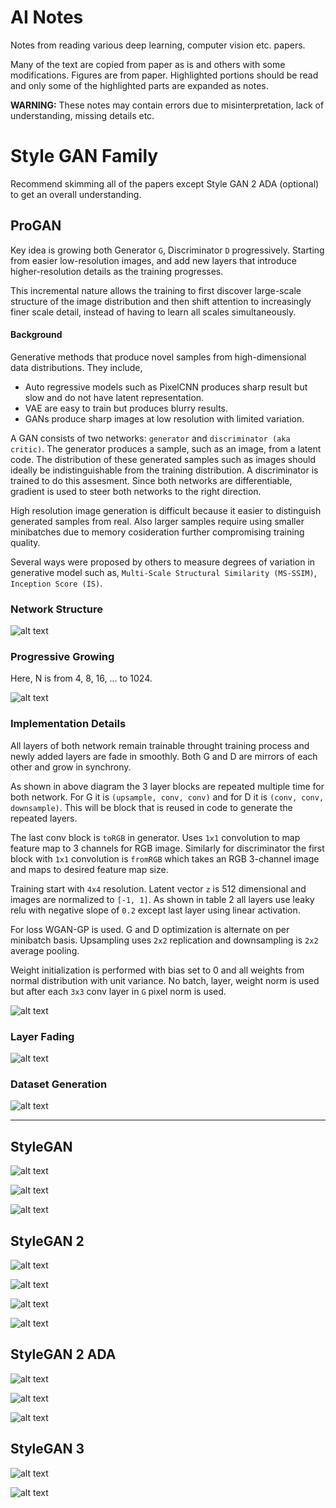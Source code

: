 # AI Notes

Notes from reading various deep learning, computer vision etc. papers. 

Many of the text are copied from paper as is and others with some modifications. Figures are from paper. Highlighted portions should be read and only some of the highlighted parts are expanded as notes.

**WARNING:** These notes may contain errors due to misinterpretation, lack of understanding, missing details etc. 

# Style GAN Family

Recommend skimming all of the papers except Style GAN 2 ADA (optional) to get an overall understanding.

## ProGAN

Key idea is growing both Generator `G`, Discriminator `D` progressively. Starting from easier low-resolution images, and add new layers that introduce higher-resolution details as the training progresses.

This incremental nature allows the training to first discover large-scale structure of the image distribution and then shift attention to increasingly finer scale detail, instead of having to learn all scales simultaneously.

#### Background

Generative methods that produce novel samples from high-dimensional data distributions. They include,

- Auto regressive models such as PixelCNN produces sharp result but slow and do not have latent representation. 
- VAE are easy to train but produces blurry results.
- GANs produce sharp images at low resolution with limited variation.

A GAN consists of two networks: `generator` and `discriminator (aka critic)`. The generator produces a sample, such as an image, from a latent code. The distribution of these generated samples such as images should ideally be indistinguishable from the training distribution. A discriminator is trained to do this assesment. Since both networks are differentiable, gradient is used to steer both networks to the right direction.

High resolution image generation is difficult because it easier to distinguish generated samples from real. Also larger samples require using smaller minibatches due to memory cosideration further compromising training quality. 

Several ways were proposed by others to measure degrees of variation in generative model such as, `Multi-Scale Structural Similarity (MS-SSIM)`, `Inception Score (IS)`.

### Network Structure

![alt text](https://github.com/quickgrid/AI-Resources/blob/master/resources/ai-notes/gan/progan/progan1.png)


### Progressive Growing

Here, N is from 4, 8, 16, ... to 1024.

![alt text](https://github.com/quickgrid/AI-Resources/blob/master/resources/ai-notes/gan/progan/progan5.png)


### Implementation Details

All layers of both network remain trainable throught training process and newly added layers are fade in smoothly. Both G and D are mirrors of each other and grow in synchrony.

As shown in above diagram the 3 layer blocks are repeated multiple time for both network. For G it is `(upsample, conv, conv)` and for D it is `(conv, conv, downsample)`. This will be block that is reused in code to generate the repeated layers.

The last conv block is `toRGB` in generator. Uses `1x1` convolution to map feature map to 3 channels for RGB image. Similarly for discriminator the first block with `1x1` convolution is `fromRGB` which takes an RGB 3-channel image and maps to desired feature map size.

Training start with `4x4` resolution. Latent vector `z` is 512 dimensional and images are normalized to `[-1, 1]`. As shown in table 2 all layers use leaky relu with negative slope of `0.2` except last layer using linear activation.

For loss WGAN-GP is used. G and D optimization is alternate on per minibatch basis. Upsampling uses `2x2` replication and downsampling is `2x2` average pooling.

Weight initialization is performed with bias set to 0 and all weights from normal distribution with unit variance. No batch, layer, weight norm is used but after each `3x3` conv layer in `G` pixel norm is used.

![alt text](https://github.com/quickgrid/AI-Resources/blob/master/resources/ai-notes/gan/progan/progan2.png)


### Layer Fading

![alt text](https://github.com/quickgrid/AI-Resources/blob/master/resources/ai-notes/gan/progan/progan3.png)



### Dataset Generation

![alt text](https://github.com/quickgrid/AI-Resources/blob/master/resources/ai-notes/gan/progan/progan4.png)

<hr>

## StyleGAN

![alt text](https://github.com/quickgrid/AI-Resources/blob/master/resources/ai-notes/gan/stylegan/stylegan1.png)

![alt text](https://github.com/quickgrid/AI-Resources/blob/master/resources/ai-notes/gan/stylegan/stylegan2.png)

![alt text](https://github.com/quickgrid/AI-Resources/blob/master/resources/ai-notes/gan/stylegan/stylegan3.png)

## StyleGAN 2

![alt text](https://github.com/quickgrid/AI-Resources/blob/master/resources/ai-notes/gan/stylegan2/stylegan2-1.png)

![alt text](https://github.com/quickgrid/AI-Resources/blob/master/resources/ai-notes/gan/stylegan2/stylegan2-2.png)

![alt text](https://github.com/quickgrid/AI-Resources/blob/master/resources/ai-notes/gan/stylegan2/stylegan2-3.png)

![alt text](https://github.com/quickgrid/AI-Resources/blob/master/resources/ai-notes/gan/stylegan2/stylegan2-4.png)

## StyleGAN 2 ADA

![alt text](https://github.com/quickgrid/AI-Resources/blob/master/resources/ai-notes/gan/stylegan2-ada/stylegan2-ada-1.png)

![alt text](https://github.com/quickgrid/AI-Resources/blob/master/resources/ai-notes/gan/stylegan2-ada/stylegan2-ada-2.png)

![alt text](https://github.com/quickgrid/AI-Resources/blob/master/resources/ai-notes/gan/stylegan2-ada/stylegan2-ada-3.png)

## StyleGAN 3

![alt text](https://github.com/quickgrid/AI-Resources/blob/master/resources/ai-notes/gan/stylegan3/stylegan3-1.png)

![alt text](https://github.com/quickgrid/AI-Resources/blob/master/resources/ai-notes/gan/stylegan3/stylegan3-2.png)
